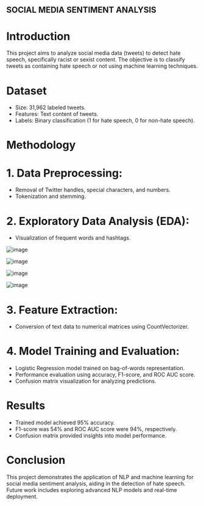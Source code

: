 ## SOCIAL MEDIA SENTIMENT ANALYSIS

# Introduction
This project aims to analyze social media data (tweets) to detect hate speech, specifically racist or sexist content. The objective is to classify tweets as containing hate speech or not using machine learning techniques.

# Dataset
- Size: 31,962 labeled tweets.
- Features: Text content of tweets.
- Labels: Binary classification (1 for hate speech, 0 for non-hate speech).
  
# Methodology

# 1. Data Preprocessing:
- Removal of Twitter handles, special characters, and numbers.
- Tokenization and stemming.

# 2. Exploratory Data Analysis (EDA):

- Visualization of frequent words and hashtags.
  
![image](https://github.com/user-attachments/assets/024ba065-504f-4cb7-a3a5-302639c20b79)

![image](https://github.com/user-attachments/assets/dad64294-afb9-4c37-b6e3-599672eeb6d1)

![image](https://github.com/user-attachments/assets/f98389bb-a6b8-4ce0-bef8-1f2bccaba66b)

![image](https://github.com/user-attachments/assets/f58a9d47-feb1-4272-8749-0a67f4a7a155)

# 3. Feature Extraction:

- Conversion of text data to numerical matrices using CountVectorizer.

# 4. Model Training and Evaluation:

- Logistic Regression model trained on bag-of-words representation.
- Performance evaluation using accuracy, F1-score, and ROC AUC score.
- Confusion matrix visualization for analyzing predictions.

# Results
- Trained model achieved 95% accuracy.
- F1-score was 54% and ROC AUC score were 94%, respectively.
- Confusion matrix provided insights into model performance.

# Conclusion
This project demonstrates the application of NLP and machine learning for social media sentiment analysis, aiding in the detection of hate speech. Future work includes exploring advanced NLP models and real-time deployment.






